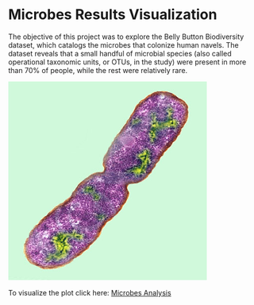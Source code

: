 # Microbes Results Visualization

The objective of this project was to explore the Belly Button Biodiversity dataset, which catalogs the microbes that colonize human navels.
The dataset reveals that a small handful of microbial species (also called operational taxonomic units, or OTUs, in the study) were present in more than 70% of people, while the rest were relatively rare.

![PlotlyVisualization](Images/bacteria.JPG)

To visualize the plot click here: [Microbes Analysis](https://mlara73.github.io/Microbes-Web-Visualization/)





